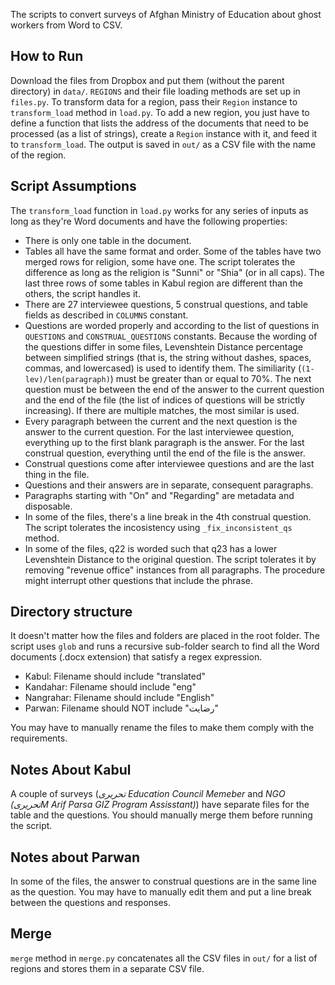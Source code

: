 The scripts to convert surveys of Afghan Ministry of Education about ghost workers from Word to CSV.

## How to Run ##
Download the files from Dropbox and put them (without the parent directory) in `data/`. `REGIONS` and their file loading methods are set up in `files.py`. To transform data for a region, pass their `Region` instance to `transform_load` method in `load.py`. To add a new region, you just have to define a function that lists the address of the documents that need to be processed (as a list of strings), create a `Region` instance with it, and feed it to `transform_load`. The output is saved in `out/` as a CSV file with the name of the region.

## Script Assumptions ##
The `transform_load` function in `load.py` works for any series of inputs as long as they're Word documents and have the following properties:
- There is only one table in the document.
- Tables all have the same format and order. Some of the tables have two merged rows for religion, some have one. The script tolerates the difference as long as the religion is "Sunni" or "Shia" (or in all caps). The last three rows of some tables in Kabul region are different than the others, the script handles it.
- There are 27 interviewee questions, 5 construal questions, and table fields as described in `COLUMNS` constant.
- Questions are worded properly and according to the list of questions in `QUESTIONS` and `CONSTRUAL_QUESTIONS` constants. Because the wording of the questions differ in some files, Levenshtein Distance percentage between simplified strings (that is, the string without dashes, spaces, commas, and lowercased) is used to identify them. The similiarity (`(1-lev)/len(paragraph)`) must be greater than or equal to 70%. The next question must be between the end of the answer to the current question and the end of the file (the list of indices of questions will be strictly increasing). If there are multiple matches, the most similar is used.
- Every paragraph between the current and the next question is the answer to the current question. For the last interviewee question, everything up to the first blank paragraph is the answer. For the last construal question, everything until the end of the file is the answer.
- Construal questions come after interviewee questions and are the last thing in the file.
- Questions and their answers are in separate, consequent paragraphs.
- Paragraphs starting with "On" and "Regarding" are metadata and disposable.
- In some of the files, there's a line break in the 4th construal question. The script tolerates the incosistency using `_fix_inconsistent_qs` method.
- In some of the files, q22 is worded such that q23 has a lower Levenshtein Distance to the original question. The script tolerates it by removing "revenue office" instances from all paragraphs. The procedure might interrupt other questions that include the phrase.
  
## Directory structure ##
It doesn't matter how the files and folders are placed in the root folder. The script uses `glob` and runs a recursive sub-folder search to find all the Word documents (.docx extension) that satisfy a regex expression.
- Kabul: Filename should include "translated"
- Kandahar: Filename should include "eng"
- Nangrahar: Filename should include "English"
- Parwan: Filename should NOT include "رضایت"
  
You may have to manually rename the files to make them comply with the requirements.

## Notes About Kabul ##
A couple of surveys (*تحریری Education Council Memeber* and *NGO (تحریریM Arif Parsa GIZ Program Assisstant)*) have separate files for the table and the questions. You should manually merge them before running the script.

## Notes about Parwan ##
In some of the files, the answer to construal questions are in the same line as the question. You may have to manually edit them and put a line break between the questions and responses.

## Merge ##
`merge` method in `merge.py` concatenates all the CSV files in `out/` for a list of regions and stores them in a separate CSV file.